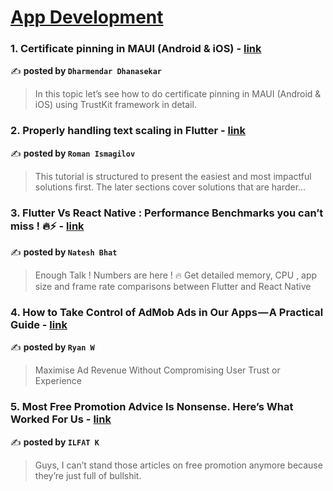 
<h1><a href=https://medium.com/tag/mobile-app-development/recommended target="_blank" rel="noopener noreferrer">App Development</a></h1>
<h3>1. Certificate pinning in MAUI (Android & iOS) - <a href="https://medium.com/@dharmendar281992/certificate-pinning-in-maui-android-ios-51e8de0f5758" target="_blank" rel="noopener noreferrer">link</a></h3>

✍️ **posted by `Dharmendar Dhanasekar`**

<blockquote>In this topic let’s see how to do certificate pinning in MAUI (Android & iOS) using TrustKit framework in detail.</blockquote>

<h3>2. Properly handling text scaling in Flutter - <a href="https://medium.com/@pomis172/properly-handling-text-scaling-in-flutter-313fe717816c" target="_blank" rel="noopener noreferrer">link</a></h3>

✍️ **posted by `Roman Ismagilov`**

<blockquote>This tutorial is structured to present the easiest and most impactful solutions first. The later sections cover solutions that are harder…</blockquote>

<h3>3. Flutter Vs React Native : Performance Benchmarks you can’t miss ! 🔥⚡️ - <a href="https://medium.com/@nateshmbhat/flutter-vs-react-native-performance-benchmarks-you-cant-miss-️-2e31905df9b4" target="_blank" rel="noopener noreferrer">link</a></h3>

✍️ **posted by `Natesh Bhat`**

<blockquote>Enough Talk ! Numbers are here ! 🔥 Get detailed memory, CPU , app size and frame rate comparisons between Flutter and React Native</blockquote>

<h3>4. How to Take Control of AdMob Ads in Our Apps — A Practical Guide - <a href="https://medium.com/@callmeryan/how-to-take-control-of-admob-ads-in-our-apps-a-practical-guide-f360251f51c9" target="_blank" rel="noopener noreferrer">link</a></h3>

✍️ **posted by `Ryan W`**

<blockquote>Maximise Ad Revenue Without Compromising User Trust or Experience</blockquote>

<h3>5. Most Free Promotion Advice Is Nonsense. Here’s What Worked For Us - <a href="https://medium.com/better-marketing/most-free-promotion-advice-is-nonsense-heres-what-worked-for-us-456ddc928a7c" target="_blank" rel="noopener noreferrer">link</a></h3>

✍️ **posted by `ILFAT K`**

<blockquote>Guys, I can’t stand those articles on free promotion anymore because they’re just full of bullshit.</blockquote>

